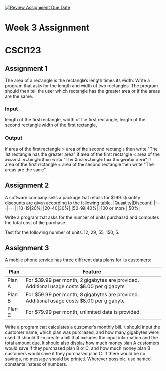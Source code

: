 [![Review Assignment Due Date](https://classroom.github.com/assets/deadline-readme-button-22041afd0340ce965d47ae6ef1cefeee28c7c493a6346c4f15d667ab976d596c.svg)](https://classroom.github.com/a/TKkIrAth)
# Week 3 Assignment
# CSCI123

## Assignment 1
The area of a rectangle is the rectangle’s length times its width. Write a program that asks for the length and width of two rectangles. The program should then tell the user which rectangle has the greater area or if the areas are the same.


### Input
length of the first rectangle, width of the first rectangle, length of the second rectangle,width of the first rectangle,

### Output
if area of the first rectangle > area of the second rectangle then write "The 1st rectangle has the greater area"
if area of the first rectangle < area of the second rectangle then write "The 2nd rectangle has the greater area"
if area of the first rectangle = area of the second rectangle then write "The areas are the same"


## Assignment 2
A software company sells a package that retails for $199. Quantity discounts are given according to the following table.
|Quantity|Discount|
|---|---|
|10-19|20%|
|20-40|30%|
|50-99|40%|
|100 or more | 50%|

Write a program that asks for the number of units purchased and computes the total cost of the purchase.

Test for the following number of units: 12, 29, 55, 150, 5.

## Assignment 3
A mobile phone service has three different data plans for its customers:

|Plan|Feature|
|--|--|
|Plan A|For $39.99 per month, 2 gigabytes are provided. Additional usage costs $8.00 per gigabyte.|
|Plan B|For $59.99 per month, 8 gigabytes are provided. Additional usage costs $8.00 per gigabyte.|
|Plan C|For $79.99 per month, unlimited data is provided.|

Write a program that calculates a customer’s monthly bill. It should input the customer name, which plan was purchased, and how many gigabytes were used. It should then create a bill that includes the input information and the total amount due. It should also display how much money plan A customers would save if they purchased plan B or C, and how much money plan B customers would save if they purchased plan C. If there would be no savings, no message should be printed. Wherever possible, use named constants instead of numbers.



